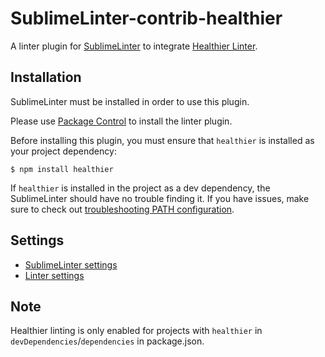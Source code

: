 # SublimeLinter-contrib-healthier

A linter plugin for [SublimeLinter](https://github.com/SublimeLinter/SublimeLinter) to integrate [Healthier Linter](https://github.com/KidkArolis/healthier).

## Installation

SublimeLinter must be installed in order to use this plugin.

Please use [Package Control](https://packagecontrol.io) to install the linter plugin.

Before installing this plugin, you must ensure that `healthier` is installed as your project dependency:

```
$ npm install healthier
```

If `healthier` is installed in the project as a dev dependency, the SublimeLinter should have no trouble finding it. If you have issues, make sure to check out [troubleshooting PATH configuration](https://sublimelinter.readthedocs.io/en/latest/troubleshooting.html#finding-a-linter-executable).

## Settings

- [SublimeLinter settings](https://sublimelinter.readthedocs.org/en/latest/settings.html)
- [Linter settings](https://sublimelinter.readthedocs.org/en/latest/linter_settings.html)

## Note

Healthier linting is only enabled for projects with `healthier` in `devDependencies`/`dependencies` in package.json.
